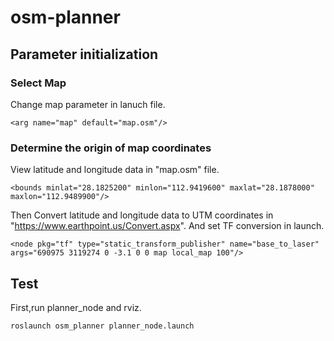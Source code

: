# osm-planner

## Parameter initialization
### Select Map
Change map parameter in lanuch file.
```
<arg name="map" default="map.osm"/>
``` 
### Determine the origin of map coordinates
View latitude and longitude data in "map.osm" file.
```
<bounds minlat="28.1825200" minlon="112.9419600" maxlat="28.1878000" maxlon="112.9489900"/>
```
Then Convert latitude and longitude data to UTM coordinates in "https://www.earthpoint.us/Convert.aspx".
And set TF conversion in launch.
```
<node pkg="tf" type="static_transform_publisher" name="base_to_laser" args="690975 3119274 0 -3.1 0 0 map local_map 100"/>
```
## Test
First,run planner_node and rviz.
```
roslaunch osm_planner planner_node.launch 
``` 

